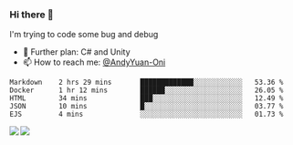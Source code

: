 ### Hi there 👋

I'm trying to code some bug and debug

- 🌱 Further plan: C# and Unity
- 📫 How to reach me: [@AndyYuan-Oni](https://github.com/AndyYuan-Oni)


<!--START_SECTION:waka-->
```text
Markdown    2 hrs 29 mins       █████████████░░░░░░░░░░░░   53.36 % 
Docker      1 hr 12 mins        ██████░░░░░░░░░░░░░░░░░░░   26.05 % 
HTML        34 mins             ███░░░░░░░░░░░░░░░░░░░░░░   12.49 % 
JSON        10 mins             █░░░░░░░░░░░░░░░░░░░░░░░░   03.77 % 
EJS         4 mins              ░░░░░░░░░░░░░░░░░░░░░░░░░   01.73 %
```
<!--END_SECTION:waka-->

  <!--**AndyYuan-Oni/AndyYuan-Oni** is a ✨ _special_ ✨ repository because its `README.md` (this file) appears on your GitHub profile.-->
<!--[![Top Langs](https://github-readme-stats.vercel.app/api/top-langs/?username=AndyYUan-Oni&layout=compact)](https://github.com/AndyYUan-Oni/github-readme-stats)-->
<a href="https://github.com/AndyYUan-Oni/github-readme-stats">
  <img align="left" src="https://github-readme-stats.vercel.app/api?username=AndyYUan-Oni&hide=stars" />
</a>
<a href="https://github.com/AndyYUan-Oni/github-readme-stats">
  <img align="left" src="https://github-readme-stats.vercel.app/api/top-langs/?username=AndyYUan-Oni&layout=compact" />
</a>

